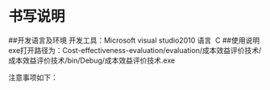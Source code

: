 # 书写说明
##开发语言及环境
开发工具：Microsoft visual studio2010 语言  C 
##使用说明
exe打开路径为：Cost-effectiveness-evaluation/evaluation/成本效益评价技术/成本效益评价技术/bin/Debug/成本效益评价技术.exe

注意事项如下：
